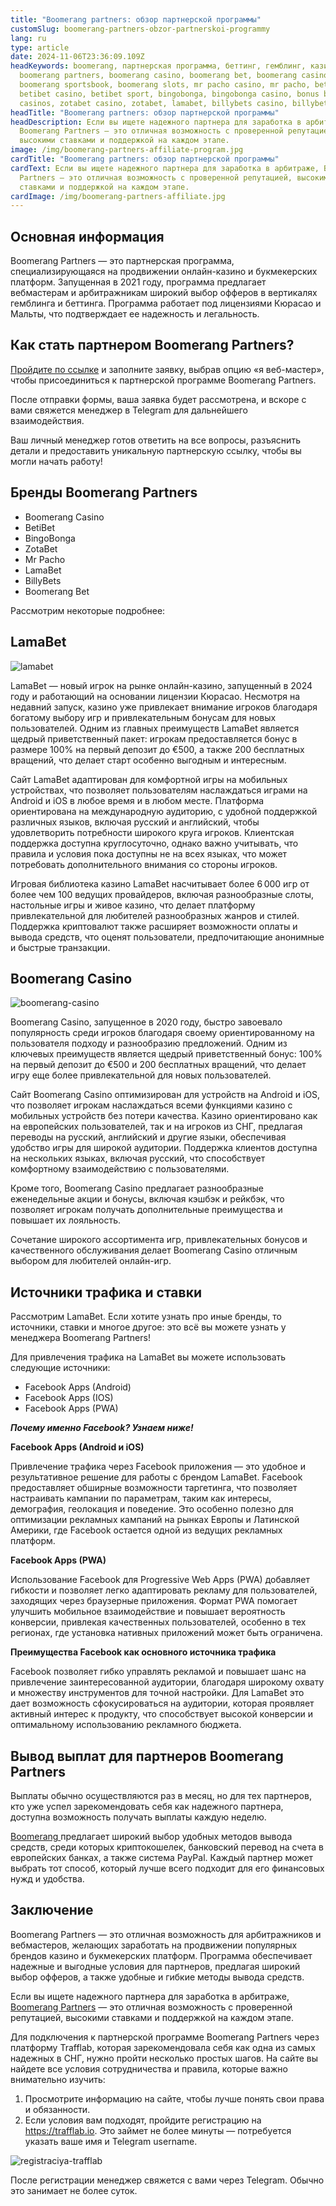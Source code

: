 ```yaml
---
title: "Boomerang partners: обзор партнерской программы"
customSlug: boomerang-partners-obzor-partnerskoi-programmy
lang: ru
type: article
date: 2024-11-06T23:36:09.109Z
headKeywords: boomerang, партнерская программа, беттинг, гемблинг, казино,
  boomerang partners, boomerang casino, boomerang bet, boomerang casino, online
  boomerang sportsbook, boomerang slots, mr pacho casino, mr pacho, betibet,
  betibet casino, betibet sport, bingobonga, bingobonga casino, bonus bingobonga
  casinos, zotabet casino, zotabet, lamabet, billybets casino, billybets
headTitle: "Boomerang partners: обзор партнерской программы"
headDescription: Если вы ищете надежного партнера для заработка в арбитраже,
  Boomerang Partners — это отличная возможность с проверенной репутацией,
  высокими ставками и поддержкой на каждом этапе.
image: /img/boomerang-partners-affiliate-program.jpg
cardTitle: "Boomerang partners: обзор партнерской программы"
cardText: Если вы ищете надежного партнера для заработка в арбитраже, Boomerang
  Partners — это отличная возможность с проверенной репутацией, высокими
  ставками и поддержкой на каждом этапе.
cardImage: /img/boomerang-partners-affiliate.jpg
---
```

## Основная информация 

Boomerang Partners — это партнерская программа, специализирующаяся на продвижении онлайн-казино и букмекерских платформ. Запущенная в 2021 году, программа предлагает вебмастерам и арбитражникам широкий выбор офферов в вертикалях гемблинга и беттинга. Программа работает под лицензиями Кюрасао и Мальты, что подтверждает ее надежность и легальность.

## Как стать партнером Boomerang Partners?

[Пройдите по ссылке](https://trafflab.io) и заполните заявку, выбрав опцию «я веб-мастер», чтобы присоединиться к партнерской программе Boomerang Partners. 

После отправки формы, ваша заявка будет рассмотрена, и вскоре с вами свяжется менеджер в Telegram для дальнейшего взаимодействия. 

Ваш личный менеджер готов ответить на все вопросы, разъяснить детали и предоставить уникальную партнерскую ссылку, чтобы вы могли начать работу!

## Бренды Boomerang Partners

* Boomerang Casino
* BetiBet
* BingoBonga
* ZotaBet
* Mr Pacho
* LamaBet
* BillyBets
* Boomerang Bet

Рассмотрим некоторые подробнее: 

## LamaBet

![lamabet](/img/снимок-экрана-2024-11-22-в-16.20.22.png "LamaBet статистика")

LamaBet — новый игрок на рынке онлайн-казино, запущенный в 2024 году и работающий на основании лицензии Кюрасао. Несмотря на недавний запуск, казино уже привлекает внимание игроков благодаря богатому выбору игр и привлекательным бонусам для новых пользователей. Одним из главных преимуществ LamaBet является щедрый приветственный пакет: игрокам предоставляется бонус в размере 100% на первый депозит до €500, а также 200 бесплатных вращений, что делает старт особенно выгодным и интересным.

Сайт LamaBet адаптирован для комфортной игры на мобильных устройствах, что позволяет пользователям наслаждаться играми на Android и iOS в любое время и в любом месте. Платформа ориентирована на международную аудиторию, с удобной поддержкой различных языков, включая русский и английский, чтобы удовлетворить потребности широкого круга игроков. Клиентская поддержка доступна круглосуточно, однако важно учитывать, что правила и условия пока доступны не на всех языках, что может потребовать дополнительного внимания со стороны игроков.

Игровая библиотека казино LamaBet насчитывает более 6 000 игр от более чем 100 ведущих провайдеров, включая разнообразные слоты, настольные игры и живое казино, что делает платформу привлекательной для любителей разнообразных жанров и стилей. Поддержка криптовалют также расширяет возможности оплаты и вывода средств, что оценят пользователи, предпочитающие анонимные и быстрые транзакции.

## Boomerang Casino

![boomerang-casino](/img/снимок-экрана-2024-11-22-в-16.18.40.png "Boomerang Casino статистика")

Boomerang Casino, запущенное в 2020 году, быстро завоевало популярность среди игроков благодаря своему ориентированному на пользователя подходу и разнообразию предложений. Одним из ключевых преимуществ является щедрый приветственный бонус: 100% на первый депозит до €500 и 200 бесплатных вращений, что делает игру еще более привлекательной для новых пользователей.

Сайт Boomerang Casino оптимизирован для устройств на Android и iOS, что позволяет игрокам наслаждаться всеми функциями казино с мобильных устройств без потери качества. Казино ориентировано как на европейских пользователей, так и на игроков из СНГ, предлагая переводы на русский, английский и другие языки, обеспечивая удобство игры для широкой аудитории. Поддержка клиентов доступна на нескольких языках, включая русский, что способствует комфортному взаимодействию с пользователями.     

Кроме того, Boomerang Casino предлагает разнообразные еженедельные акции и бонусы, включая кэшбэк и рейкбэк, что позволяет игрокам получать дополнительные преимущества и повышает их лояльность.

Сочетание широкого ассортимента игр, привлекательных бонусов и качественного обслуживания делает Boomerang Casino отличным выбором для любителей онлайн-игр.

## Источники трафика и ставки 

Рассмотрим LamaBet. Если хотите узнать про иные бренды, то источники, ставки и многое другое: это всё вы можете узнать у менеджера Boomerang Partners!

Для привлечения трафика на LamaBet вы можете использовать следующие источники:

* Facebook Apps (Android)
* Facebook Apps (IOS)
* Facebook Apps (PWA)

***Почему именно Facebook? Узнаем ниже!***

**Facebook Apps (Android и iOS)**

Привлечение трафика через Facebook приложения — это удобное и результативное решение для работы с брендом LamaBet. Facebook предоставляет обширные возможности таргетинга, что позволяет настраивать кампании по параметрам, таким как интересы, демография, геолокация и поведение. Это особенно полезно для оптимизации рекламных кампаний на рынках Европы и Латинской Америки, где Facebook остается одной из ведущих рекламных платформ.

**Facebook Apps (PWA)**

Использование Facebook для Progressive Web Apps (PWA) добавляет гибкости и позволяет легко адаптировать рекламу для пользователей, заходящих через браузерные приложения. Формат PWA помогает улучшить мобильное взаимодействие и повышает вероятность конверсии, привлекая качественных пользователей, особенно в тех регионах, где установка нативных приложений может быть ограничена. 

**Преимущества Facebook как основного источника трафика**

Facebook позволяет гибко управлять рекламой и повышает шанс на привлечение заинтересованной аудитории, благодаря широкому охвату и множеству инструментов для точной настройки. Для LamaBet это дает возможность сфокусироваться на аудитории, которая проявляет активный интерес к продукту, что способствует высокой конверсии и оптимальному использованию рекламного бюджета.

## Вывод выплат для партнеров Boomerang Partners

Выплаты обычно осуществляются раз в месяц, но для тех партнеров, кто уже успел зарекомендовать себя как надежного партнера, доступна возможность получать выплаты каждую неделю. 

[Boomerang ](https://trafflab.io)предлагает широкий выбор удобных методов вывода средств, среди которых криптокошелек, банковский перевод на счета в европейских банках, а также система PayPal. Каждый партнер может выбрать тот способ, который лучше всего подходит для его финансовых нужд и удобства.

## Заключение 

Boomerang Partners — это отличная возможность для арбитражников и вебмастеров, желающих заработать на продвижении популярных брендов казино и букмекерских платформ. Программа обеспечивает надежные и выгодные условия для партнеров, предлагая широкий выбор офферов, а также удобные и гибкие методы вывода средств. 

Если вы ищете надежного партнера для заработка в арбитраже, [Boomerang Partners](https://trafflab.io) — это отличная возможность с проверенной репутацией, высокими ставками и поддержкой на каждом этапе.

Для подключения к партнерской программе Boomerang Partners через платформу Trafflab, которая зарекомендовала себя как одна из самых надежных в СНГ, нужно пройти несколько простых шагов. На сайте вы найдете все условия сотрудничества и правила, которые важно внимательно изучить:

1. Просмотрите информацию на сайте, чтобы лучше понять свои права и обязанности.
2. Если условия вам подходят, пройдите регистрацию на <https://trafflab.io>. Это займет не более минуты — потребуется указать ваше имя и Telegram username.

![registraciya-trafflab](https://lh7-rt.googleusercontent.com/docsz/AD_4nXeoEX8hXBQiID8T10R0E5bqJJ9dEkX4pD1T5VckrNMQJuE18HCng0rx62wmKaMSPrrJkEDr-dIg58Izt-PCHBRMmpuSHQHESwgCFd1XCCk8f4fFhpyLLCJJ3sOW2P1BzL4BFxc71U6nULr2zb_e?key=WxUN5uxiSLxv443orkT9NW_f "Регистрация в пп")

После регистрации менеджер свяжется с вами через Telegram. Обычно это занимает не более суток.